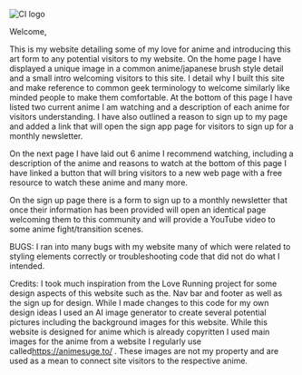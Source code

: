 ![CI logo](https://codeinstitute.s3.amazonaws.com/fullstack/ci_logo_small.png)

Welcome,

This is my website detailing some of my love for anime and introducing this art form to any potential visitors to my website. On the home page I have displayed a unique image in a common anime/japanese brush style detail and a small intro welcoming visitors to this site. I detail why I built this site and make reference to common geek terminology to welcome similarly like minded people to make them comfortable. At the bottom of this page I have listed two current anime I am watching and a description of each anime for visitors understanding. I have also outlined a reason to sign up to my page and added a link that will open the sign app page for visitors to sign up for a monthly newsletter.

On the next page I have laid out 6 anime I recommend watching, including a description of the anime and reasons to watch at the bottom of this page I have linked a button that will bring visitors to a new web page with a free resource to watch these anime and many more.

On the sign up page there is a form to sign up to a monthly newsletter that once their information has been provided will open an identical page welcoming them to this community and will provide a YouTube video to some anime fight/transition scenes.

BUGS:
I ran into many bugs with my website many of which were related to styling elements correctly or troubleshooting code that did not do what I intended.

Credits:
I took much inspiration from the Love Running project for some design aspects of this website such as the. Nav bar and footer as well as the sign up for design. While I made changes to this code for my own design ideas
I used an AI image generator to create several potential pictures including the background images for this website.
While this website is designed for anime which is already copyritten I used main images for the anime from a website I regularly use called<https://animesuge.to/>  . These images are not my property and are used as a mean to connect site visitors to the respective anime.
